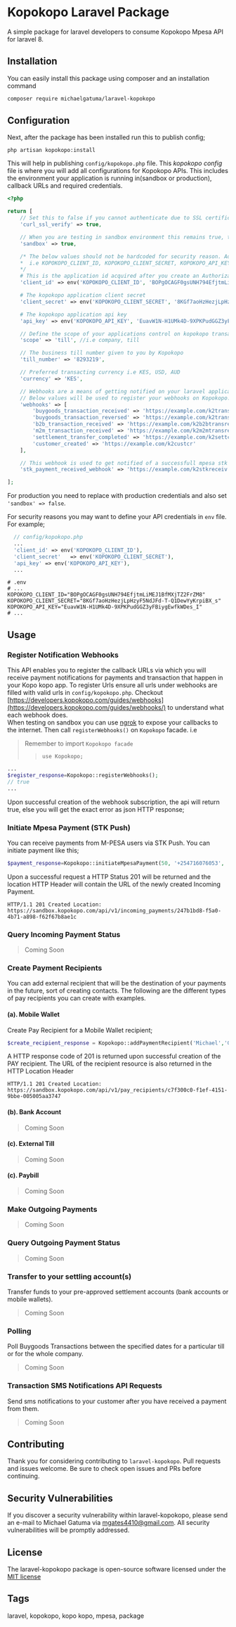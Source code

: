 # Kopokopo Laravel Package

A simple package for laravel developers to consume Kopokopo Mpesa API for laravel 8.

## Installation

You can easily install this package using composer and an installation command

```sh
composer require michaelgatuma/laravel-kopokopo
```

## Configuration

Next, after the package has been installed run this to publish config;

```
php artisan kopokopo:install
```

This will help in publishing `config/kopokopo.php` file. This *kopokopo config* file is where you will add all
configurations for Kopokopo APIs. This includes the environment your application is running in(sandbox or production),
callback URLs and required credentials.

```php
<?php

return [
    // Set this to false if you cannot authenticate due to SSL certificate problem.
    'curl_ssl_verify' => true,

    // When you are testing in sandbox environment this remains true, to go to a live environment set it to false
    'sandbox' => true,

    /* The below values should not be hardcoded for security reason. Add these variables in .env
    *  i.e KOPOKOPO_CLIENT_ID, KOPOKOPO_CLIENT_SECRET, KOPOKOPO_API_KEY
    */
    # This is the application id acquired after you create an Authorization application on the kopokopo dashboard
    'client_id' => env('KOPOKOPO_CLIENT_ID', 'BOPgOCAGF0gsUNH794EfjtmLiMEJ1BfMXjTZ2FrZM8'),

    # The kopokopo application client secret
    'client_secret' => env('KOPOKOPO_CLIENT_SECRET', '8KGf7aoHzHezjLpHzyF5NdJFd-T-Q1DewYyKrpiBX_s'),

    # The kopokopo application api key
    'api_key' => env('KOPOKOPO_API_KEY', 'EuavW1N-H1UMk4D-9XPKPudGGZ3yFBiygEwfkWDes_I'),

    // Define the scope of your applications control on kopokopo transaction. Using company will control transactions for all till numbers regardless
    'scope' => 'till', //i.e company, till

    // The business till number given to you by Kopokopo
    'till_number' => '8293219',

    // Preferred transacting currency i.e KES, USD, AUD
    'currency' => 'KES',

    // Webhooks are a means of getting notified on your laravel application of events in the Kopo Kopo application. i.e https://api-docs.kopokopo.com/#webhooks
    // Below values will be used to register your webhooks on Kopokopo. For it to work, update the values and use Kopokopo::registerWebhooks() to register
    'webhooks' => [
        'buygoods_transaction_received' => 'https://example.com/k2transrec',
        'buygoods_transaction_reversed' => 'https://example.com/k2transrev',
        'b2b_transaction_received' => 'https://example.com/k2b2btransrec',
        'm2m_transaction_received' => 'https://example.com/k2m2mtransrec',
        'settlement_transfer_completed' => 'https://example.com/k2settcomp',
        'customer_created' => 'https://example.com/k2custcr'
    ],

    // This webhook is used to get notified of a successfull mpesa stk payment
    'stk_payment_received_webhook' => 'https://example.com/k2stkreceiv',

];

```

For production you need to replace with production credentials and also set `'sandbox' => false`.

For security reasons you may want to define your API credentials in `env` file. For example;

```php
  // config/kopokopo.php
  ...
  'client_id' => env('KOPOKOPO_CLIENT_ID'),
  'client_secret'   => env('KOPOKOPO_CLIENT_SECRET'),
  'api_key' => env('KOPOKOPO_API_KEY'),
  ...
```

```dotenv
# .env
# ...
KOPOKOPO_CLIENT_ID="BOPgOCAGF0gsUNH794EfjtmLiMEJ1BfMXjTZ2FrZM8"
KOPOKOPO_CLIENT_SECRET="8KGf7aoHzHezjLpHzyF5NdJFd-T-Q1DewYyKrpiBX_s"
KOPOKOPO_API_KEY="EuavW1N-H1UMk4D-9XPKPudGGZ3yFBiygEwfkWDes_I"
# ...
```

## Usage

### Register Notification Webhooks

This API enables you to register the callback URLs via which you will receive payment notifications for payments and
transaction that happen in your Kopo kopo app. To register Urls ensure all urls under webhooks are filled with valid
urls in `config/kopokopo.php`.
Checkout [https://developers.kopokopo.com/guides/webhooks](https://developers.kopokopo.com/guides/webhooks/) to
understand what each webhook does.  
When testing on sandbox you can use [ngrok](https://ngrok.com/) to expose your callbacks to the internet. Then
call `registerWebhooks()` on `Kopokopo` facade. i.e

> Remember to import `Kopokopo facade`
>> `use Kopokopo;`

```php
...
$register_response=Kopokopo::registerWebhooks();
// true
...
```

Upon successful creation of the webhook subscription, the api will return true, else you will get the exact error as
json HTTP response;

### Initiate Mpesa Payment (STK Push)

You can receive payments from M-PESA users via STK Push. You can initiate payment like this;

```php
$payment_response=Kopokopo::initiateMpesaPayment(50, '+254716076053', 'Michael', 'Gatuma', 'mgates4410@gmail.com', 'KES')
```

Upon a successful request a HTTP Status 201 will be returned and the location HTTP Header will contain the URL of the
newly created Incoming Payment.

`HTTP/1.1 201 Created Location: https://sandbox.kopokopo.com/api/v1/incoming_payments/247b1bd8-f5a0-4b71-a898-f62f67b8ae1c`

### Query Incoming Payment Status

>Coming Soon

### Create Payment Recipients

You can add external recipient that will be the destination of your payments in the future, sort of creating contacts.
The following are the different types of pay recipients you can create with examples.

#### (a). Mobile Wallet

Create Pay Recipient for a Mobile Wallet recipient;

```php
$create_recipient_response = Kopokopo::addPaymentRecipient('Michael','Gatuma','mgates4410@gmail.com','+254716076053','Safaricom');
```

A HTTP response code of 201 is returned upon successful creation of the PAY recipient. The URL of the recipient resource
is also returned in the HTTP Location Header

`HTTP/1.1 201 Created Location: https://sandbox.kopokopo.com/api/v1/pay_recipients/c7f300c0-f1ef-4151-9bbe-005005aa3747`

#### (b). Bank Account

>Coming Soon

#### (c). External Till

>Coming Soon

#### (c). Paybill

>Coming Soon

### Make Outgoing Payments

>Coming Soon

### Query Outgoing Payment Status

>Coming Soon

### Transfer to your settling account(s)

Transfer funds to your pre-approved settlement accounts (bank accounts or mobile wallets).

>Coming Soon

### Polling

Poll Buygoods Transactions between the specified dates for a particular till or for the whole company.

>Coming Soon

### Transaction SMS Notifications API Requests

Send sms notifications to your customer after you have received a payment from them.

>Coming Soon

## Contributing

Thank you for considering contributing to `laravel-kopokopo`. Pull requests and issues welcome. Be sure to check open
issues and PRs before continuing.

## Security Vulnerabilities

If you discover a security vulnerability within laravel-kopokopo, please send an e-mail to Michael Gatuma via
mgates4410@gmail.com. All security vulnerabilities will be promptly addressed.

## License

The laravel-kopokopo package is open-source software licensed under
the [MIT license](https://opensource.org/licenses/MIT)

## Tags

laravel, kopokopo, kopo kopo, mpesa, package
